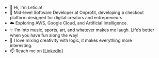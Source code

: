 * 👋 Hi, I'm Leticia!
* 🔭 Mid-level Software Developer at Onprofit, developing a checkout platform designed for digital creators and entrepreneurs.
* ☁️ Exploring AWS, Google Cloud, and Artificial Intelligence.
* ✨ I’m into music, sports, art, and whatever makes me laugh. Life’s better when you have fun along the way!
* 🚀 I love mixing creativity with logic, it makes everything more interesting.
* 📫 Reach me on [[LinkedIn](https://www.linkedin.com/in/leticia-m-lopes/)]
